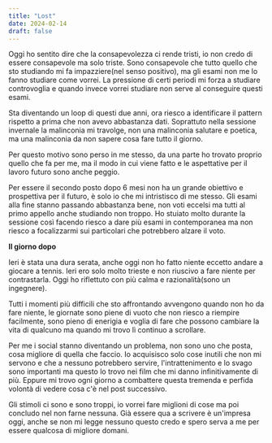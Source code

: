 ```yaml
---
title: "Lost"
date: 2024-02-14
draft: false
---
```


Oggi ho sentito dire che la consapevolezza ci rende tristi, io non credo di essere consapevole ma solo triste. Sono consapevole che tutto quello che sto studiando mi fa impazziere(nel senso positivo), ma gli esami non me lo fanno studiare come vorrei. La pressione di certi periodi mi forza a studiare controvoglia e quando invece vorrei studiare non serve al conseguire questi esami.

Sta diventando un loop di questi due anni, ora riesco a identificare il pattern rispetto a prima che non avevo abbastanza dati. Soprattuto nella sessione invernale la malinconia mi travolge, non una malinconia salutare e poetica, ma una malinconia da non sapere cosa fare tutto il giorno.

Per questo motivo sono perso in me stesso, da una parte ho trovato proprio quello che fa per me, ma il modo in cui viene fatto e le aspettative per il lavoro futuro sono anche peggio.

Per essere il secondo posto dopo 6 mesi non ha un grande obiettivo e prospettiva per il futuro, è solo io che mi intristisco di me stesso. Gli esami alla fine stanno passando abbastanza bene, non voti eccelsi ma tutti al primo appello anche studiando non troppo. Ho stuiato molto durante la sessione così facendo riesco a dare più esami in contemporanea ma non riesco a focalizzarmi sui particolari che potrebbero alzare il voto.


**Il giorno dopo**

Ieri è stata una dura serata, anche oggi non ho fatto niente eccetto andare a giocare a tennis. Ieri ero solo molto trieste e non riuscivo a fare niente per contrastarla. Oggi ho riflettuto con più calma e razionalità(sono un ingegnere).

Tutti i momenti più difficili che sto affrontando avvengono quando non ho da fare niente, le giornate sono piene di vuoto che non riesco a riempire facilmente, sono pieno di enerigia e voglia di fare che possono cambiare la vita di qualcuno ma quando mi trovo lì continuo a scrollare.

Per me i social stanno diventando un problema, non sono uno che posta, cosa migliore di quella che faccio. Io acquisisco solo cose inutili che non mi servono e che a nessuno potrebbero servire, l'intrattenimento e lo svago sono importanti ma questo lo trovo nei film che mi danno infinitivamente di più. Eppure mi trovo ogni giorno a combattere questa tremenda e perfida volontà di vedere cosa c'è nel post successivo.

Gli stimoli ci sono e sono troppi, io vorrei fare miglioni di cose ma poi concludo nel non farne nessuna. Già essere qua a scrivere è un'impresa oggi, anche se non mi legge nessuno questo credo e spero serva a me per essere qualcosa di migliore domani.